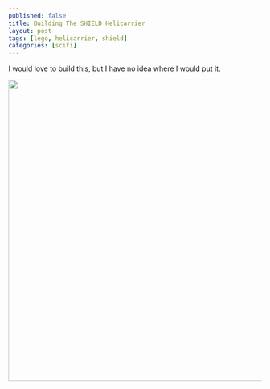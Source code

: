 ```yaml
---
published: false
title: Building The SHIELD Helicarrier
layout: post
tags: [lego, helicarrier, shield]
categories: [scifi]
---
```

I would love to build this, but I have no idea where I would put it.

<a href="http://shop.lego.com/en-US/The-SHIELD-Helicarrier-76042" target="_blank"><img src="https://ll0b6a.dm2304.livefilestore.com/y2pW89lW7YDW_PwAaCriNQAfjmZFVPYiFmRZ-u0GJa-AUd4QUIXv9avVw-r8QVsMuNwzkYhPgyVcJw8WF0ZMqBZIfTr6Dn4FNFdjwNnlSJZdOGI8ofb4Ff2V17ZNtuH9X5GwxEz8IzkFKT7Adv-ugSQ5tztb7IbKpJjnTedBhs5PfA/the-shield-helicarrier.jpg?psid=1" style="width: 600px;" /></a>